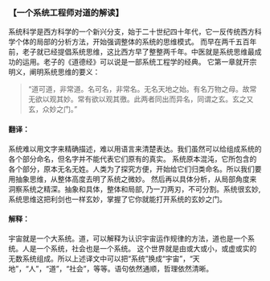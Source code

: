 ### 【一个系统工程师对道的解读】

系统科学是西方科学的一个新兴分支，始于二十世纪四十年代，它一反传统西方科学个体的局部的分析方法，开始强调整体的系统的思维模式。
而早在两千五百年前，老子就已经提倡系统思维，这比西方早了整整两千年。中医就是系统思维最成功的运用。老子的《道德经》可以说是一部系统工程学的经典。
它第一章就开宗明义，阐明系统思维的要义：

> “道可道，非常道。名可名，非常名。无名天地之始。有名万物之母。故常无欲以观其妙。常有欲以观其徼。此两者同出而异名，同谓之玄。玄之又玄，众妙之门。”

#### 翻译：

系统难以用文字来精确描述，难以用语言来清楚表达。我们虽然可以给组成系统的各个部分命名，但名字并不能代表它们原有的真实。
系统原本混沌，它所包含的各个部分，原本无名无姓。人类为了探究方便，开始给它们归类命名。所以我们要用抽象思维，从整体高度去明了系统之微妙。
然后再以具体分析，从局部角度来洞察系统之精深。抽象和具体，整体和局部, 乃一刀两刃，不可分割。系统很玄妙, 系统思维这把利剑也一样玄妙，掌握了它你就能打开系统的玄妙之门。

#### 解释：
宇宙就是一个大系统。道，可以解释为认识宇宙运作规律的方法，道也是一个系统。人是一个系统，社会也是一个系统。
这个世界就是由或大或小，或虚或实的无数系统组成。所以上述译文中可以把“系统”换成“宇宙”，“天地”，“人”，“道”，“社会”，等等。语句依然通顺，哲理依然清晰。
